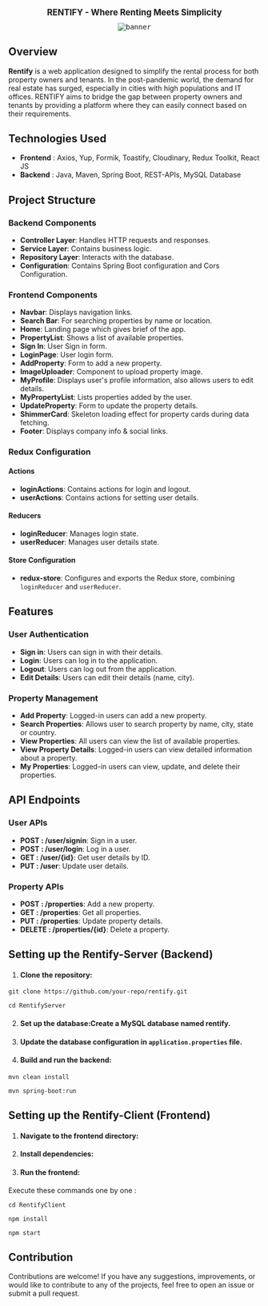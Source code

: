 
<div align="center">
 <h1 style="font-size: larger;"> RENTIFY - Where Renting Meets Simplicity </h1>
 <kbd> <img src="https://github.com/vivekanand-vr/Rentify/assets/116813193/bfe1d3cb-5b06-4db6-abe6-484f61087b7c" alt="banner"> </kbd>
</div>

## Overview

**Rentify** is a web application designed to simplify the rental process for both property owners and tenants. In the post-pandemic world, the demand for real estate has surged, especially in cities with high populations and IT offices. RENTIFY aims to bridge the gap between property owners and tenants by providing a platform where they can easily connect based on their requirements.


## Technologies Used

- **Frontend** : Axios, Yup, Formik, Toastify, Cloudinary, Redux Toolkit, React JS
- **Backend** : Java, Maven, Spring Boot, REST-APIs, MySQL Database

## Project Structure

### Backend Components

- **Controller Layer**: Handles HTTP requests and responses.
- **Service Layer**: Contains business logic.
- **Repository Layer**: Interacts with the database.
- **Configuration**: Contains Spring Boot configuration and Cors Configuration.

### Frontend Components

- **Navbar**: Displays navigation links.
- **Search Bar**: For searching properties by name or location.
- **Home**: Landing page which gives brief of the app.
- **PropertyList**: Shows a list of available properties.
- **Sign In**: User Sign in form.
- **LoginPage**: User login form.
- **AddProperty**: Form to add a new property.
- **ImageUploader**: Component to upload property image.
- **MyProfile**: Displays user's profile information, also allows users to edit details.
- **MyPropertyList**: Lists properties added by the user.
- **UpdateProperty**: Form to update the property details.
- **ShimmerCard**: Skeleton loading effect for property cards during data fetching.
- **Footer**: Displays company info & social links.


### Redux Configuration

#### Actions

- **loginActions**: Contains actions for login and logout.
- **userActions**: Contains actions for setting user details.

#### Reducers

- **loginReducer**: Manages login state.
- **userReducer**: Manages user details state.

#### Store Configuration

- **redux-store**: Configures and exports the Redux store, combining `loginReducer` and `userReducer`.


## Features

### User Authentication

- **Sign in**: Users can sign in with their details.
- **Login**: Users can log in to the application.
- **Logout**: Users can log out from the application.
- **Edit Details**: Users can edit their details (name, city).

### Property Management

- **Add Property**: Logged-in users can add a new property.
- **Search Properties**: Allows user to search property by name, city, state or country.
- **View Properties**: All users can view the list of available properties.
- **View Property Details**: Logged-in users can view detailed information about a property.
- **My Properties**: Logged-in users can view, update, and delete their properties.

## API Endpoints

### User APIs

- **POST : /user/signin**: Sign in a user.
- **POST : /user/login**: Log in a user.
- **GET  : /user/{id}**: Get user details by ID.
- **PUT : /user**: Update user details.

### Property APIs

- **POST : /properties**: Add a new property.
- **GET : /properties**: Get all properties.
- **PUT  : /properties**: Update property details.
- **DELETE : /properties/{id}**: Delete a property.

## Setting up the Rentify-Server (Backend)

1. #### Clone the repository:

```
git clone https://github.com/your-repo/rentify.git
```
```
cd RentifyServer
```

2. #### Set up the database:Create a MySQL database named rentify.
3. #### Update the database configuration in `application.properties` file.
4. #### Build and run the backend:
```
mvn clean install
```
```
mvn spring-boot:run
```

## Setting up the Rentify-Client (Frontend)
1. #### Navigate to the frontend directory:
2. #### Install dependencies:
3. #### Run the frontend:

Execute these commands one by one :

```
cd RentifyClient
```
```
npm install
```
```
npm start
```

## Contribution
Contributions are welcome! If you have any suggestions, improvements, or would like to contribute to any of the projects, feel free to open an issue or submit a pull request.
